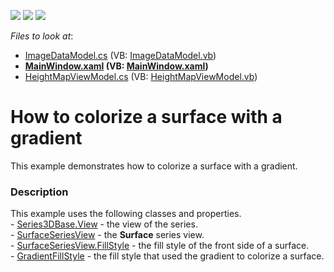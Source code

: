 <!-- default badges list -->
![](https://img.shields.io/endpoint?url=https://codecentral.devexpress.com/api/v1/VersionRange/128568840/22.2.2%2B)
[![](https://img.shields.io/badge/Open_in_DevExpress_Support_Center-FF7200?style=flat-square&logo=DevExpress&logoColor=white)](https://supportcenter.devexpress.com/ticket/details/T463483)
[![](https://img.shields.io/badge/📖_How_to_use_DevExpress_Examples-e9f6fc?style=flat-square)](https://docs.devexpress.com/GeneralInformation/403183)
<!-- default badges end -->
<!-- default file list -->
*Files to look at*:

* [ImageDataModel.cs](./CS/GradientHeightMap/Model/ImageDataModel.cs) (VB: [ImageDataModel.vb](./VB/GradientHeightMap/Model/ImageDataModel.vb))
* **[MainWindow.xaml](./CS/GradientHeightMap/View/MainWindow.xaml) (VB: [MainWindow.xaml](./VB/GradientHeightMap/View/MainWindow.xaml))**
* [HeightMapViewModel.cs](./CS/GradientHeightMap/ViewModel/HeightMapViewModel.cs) (VB: [HeightMapViewModel.vb](./VB/GradientHeightMap/ViewModel/HeightMapViewModel.vb))
<!-- default file list end -->
# How to colorize a surface with a gradient


This example demonstrates how to colorize a surface with a gradient.


<h3>Description</h3>

<p>This example uses the following classes and properties.<br>-&nbsp;<a href="https://documentation.devexpress.com/#WPF/DevExpressXpfChartsSeries3DBase_Viewtopic">Series3DBase.View</a>&nbsp;- the view of the series.<br>-&nbsp;<a href="https://documentation.devexpress.com/#WPF/clsDevExpressXpfChartsSurfaceSeriesViewtopic">SurfaceSeriesView</a>&nbsp;- the&nbsp;<strong>Surface</strong>&nbsp;series view.<br>-&nbsp;<a href="https://documentation.devexpress.com/#WPF/DevExpressXpfChartsSurfaceSeriesView_FillStyletopic">SurfaceSeriesView.FillStyle</a>&nbsp;- the&nbsp;fill style of the front side of a surface.<br>-&nbsp;<a href="https://documentation.devexpress.com/#WPF/clsDevExpressXpfChartsGradientFillStyletopic">GradientFillStyle</a>&nbsp;- the&nbsp;fill style that used the gradient to colorize a surface.</p>

<br/>


